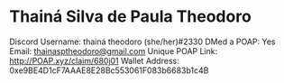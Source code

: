 # Thainá Silva de Paula Theodoro

Discord Username: thainá theodoro (she/her)#2330
DMed a POAP: Yes
Email: thainasptheodoro@gmail.com
Unique POAP Link: http://POAP.xyz/claim/680j01
Wallet Address: 0xe9BE4D1cF7AAAE8E28Bc553061F083b6683b1c4B